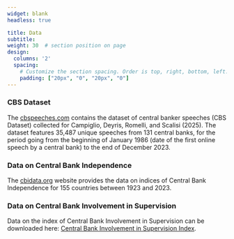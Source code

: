 ```yaml
---
widget: blank
headless: true

title: Data
subtitle: 
weight: 30  # section position on page
design:
  columns: '2'
  spacing:
    # Customize the section spacing. Order is top, right, bottom, left.
    padding: ["20px", "0", "20px", "0"]    
---
```


### **CBS Dataset** 

The [cbspeeches.com](https://cbspeeches.com) contains the dataset of central banker speeches (CBS Dataset) collected for Campiglio, Deyris, Romelli, and Scalisi (2025). The dataset features 35,487 unique speeches from 131 central banks, for the period going from the beginning of January 1986 (date of the first online speech by a central bank) to the end of December 2023.


### **Data on Central Bank Independence** 

The [cbidata.org](https://cbidata.org) website provides the data on indices of Central Bank Independence for 155 countries between 1923 and 2023.

### **Data on Central Bank Involvement in Supervision**

Data on the index of Central Bank Involvement in Supervision can be downloaded here: [Central Bank Involvement in Supervision Index](files/ejpe2018_dta.dta).
